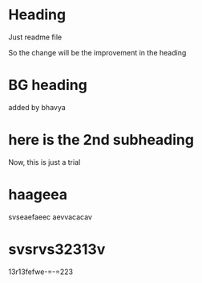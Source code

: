 # Heading

Just readme file

So the change will be the improvement in the heading

# BG heading

added by bhavya

# here is the 2nd subheading

Now, this is just a trial

# haageea

svseaefaeec aevvacacav

# svsrvs32313v

13r13fefwe-=-=223
